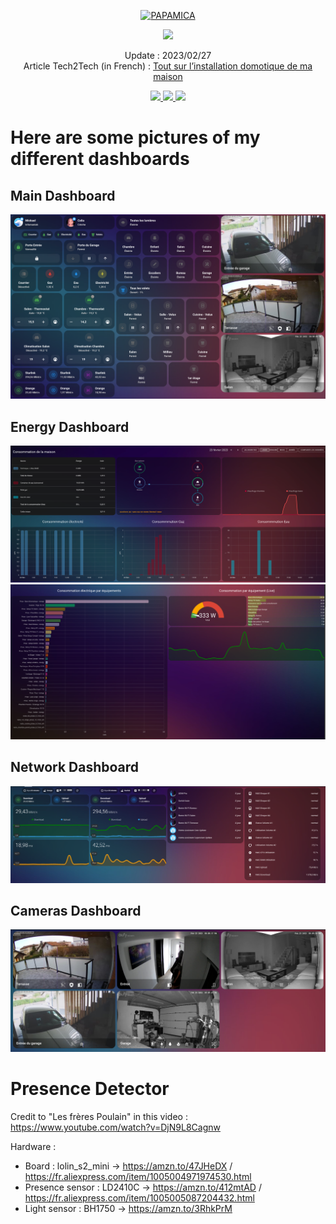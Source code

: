 <p align="center">
  <a href="https://papamica.com">
    <img src="https://zupimages.net/up/20/04/7vtd.png" width="140px" alt="PAPAMICA" />
  </a>
</p>

<p align="center">
  <a href="#"><img src="https://readme-typing-svg.herokuapp.com?center=true&vCenter=true&lines=My+Home+config+files;"></a>
</p>
<p align="center">
    Update : 2023/02/27<br />
    Article Tech2Tech (in French) : <a href="https://ppmc.me/u9wf78">Tout sur l’installation domotique de ma maison</a>
</p>
<p align="center">
    <a href="https://www.home-assistant.io/"><img src="https://img.shields.io/badge/Home_Assistant-%2341BDF5.svg?style=for-the-badge&logo=home-assistant&logoColor=white"> </a>
    <a href="https://grafana.com/"><img src="https://img.shields.io/badge/Grafana-%23F46800.svg?style=for-the-badge&logo=grafana&logoColor=white"> </a>
    <a href="https://esphome.io/"><img src="https://img.shields.io/badge/ESPhome-%23000000.svg?style=for-the-badge&logo=esphome&logoColor=white"> </a>
    <br />
</p>


# Here are some pictures of my different dashboards

## Main Dashboard
![Main Dashboard](pictures/home-assistant_dashboard_main.png)

## Energy Dashboard
![Energy Dashboard](pictures/home-assistant_dashboard_energy.png)
![Energy Dashboard 2](pictures/home-assistant_dashboard_energy_2.png)

## Network Dashboard
![Network Dashboard](pictures/home-assistant_dashboard_network.png)

## Cameras Dashboard
![Cameras Dashboard](pictures/home-assistant_dashboard_cameras.png)


# Presence Detector

Credit to "Les frères Poulain" in this video : https://www.youtube.com/watch?v=DjN9L8Cagnw

Hardware :
 - Board : lolin_s2_mini → https://amzn.to/47JHeDX / https://fr.aliexpress.com/item/1005004971974530.html
 - Presence sensor : LD2410C → https://amzn.to/412mtAD / https://fr.aliexpress.com/item/1005005087204432.html
 - Light sensor : BH1750 → https://amzn.to/3RhkPrM